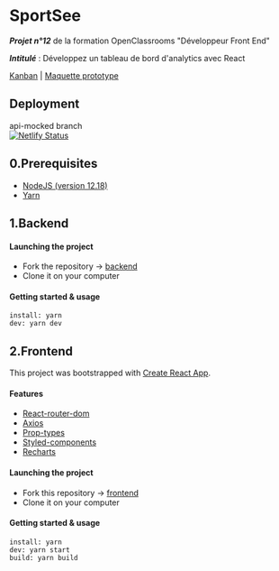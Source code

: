 # SportSee

***Projet n°12*** de la formation OpenClassrooms "Développeur Front End"

***Intitulé*** : Développez un tableau de bord d'analytics avec React

[Kanban](https://www.notion.so/Tableau-de-bord-SportSee-6686aa4b5f44417881a4884c9af5669e)  | 
[Maquette prototype](https://www.figma.com/file/BMomGVZqLZb811mDMShpLu/UI-design-Sportify-FR)

## Deployment
api-mocked branch<br>
[![Netlify Status](https://api.netlify.com/api/v1/badges/4198176e-f40e-4838-9755-9fd9d0f2c457/deploy-status)](https://app.netlify.com/sites/maxime-robil-lepretre-p12-oc/deploys)

## 0.Prerequisites
- [NodeJS (version 12.18)](https://nodejs.org/en/)
- [Yarn](https://yarnpkg.com/)


## 1.Backend

#### Launching the project
- Fork the repository -> [backend](https://github.com/OpenClassrooms-Student-Center/P9-front-end-dashboard)
- Clone it on your computer
#### Getting started & usage
`install: yarn`<br>
`dev: yarn dev`


## 2.Frontend
This project was bootstrapped with [Create React App](https://create-react-app.dev/).

#### Features
- [React-router-dom](https://reactrouter.com/web/guides/quick-start)
- [Axios](https://axios-http.com/docs/example)
- [Prop-types](https://fr.reactjs.org/docs/typechecking-with-proptypes.html)
- [Styled-components](https://styled-components.com/docs)
- [Recharts](https://recharts.org/en-US/)

#### Launching the project
- Fork this repository -> [frontend](https://github.com/maxime-rl/maxime-robil-lepretre_12_06092021)
- Clone it on your computer
#### Getting started & usage
`install: yarn`<br>
`dev: yarn start`<br>
`build: yarn build`
